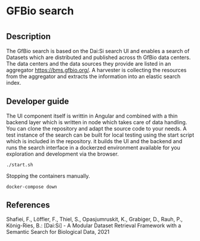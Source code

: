 # GFBio search 
# 
## Description

The GfBio search is based on the Dai:Si search UI and enables a search of
Datasets which are distributed and published across th GfBio data centers. The
data centers and the data sources they provide are listed in an aggregator
https://bms.gfbio.org/. A harvester is collecting the resources from the
aggregator and extracts the information into an elastic search index. 

## Developer guide 

The UI component itself is writtin in Angular and combined with a thin backend
layer which is written in node which takes care of data handling. You can clone
the repository and adapt the source code to your needs. A test instance of the
search can be built for local testing using the start script which is included
in the repository. it builds the UI and the backend and runs the search
interface in a dockerzed environment available for you exploration and
development via the browser. 

```
./start.sh
```

Stopping the containers manually.

```
docker-compose down
```

## References

Shafiei, F., Löffler, F., Thiel, S., Opasjumruskit, K., Grabiger, D., Rauh, P.,
König-Ries, B.: [Dai:Si] - A Modular Dataset Retrieval Framework with a
Semantic Search for Biological Data, 2021
